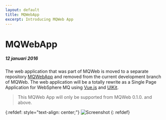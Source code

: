```yaml
---
layout: default
title: MQWebApp
excerpt: Introducing MQWeb App
---
```

MQWebApp
========

##### 12 januari 2016

The web application that was part of MQWeb is moved to a separate repository [MQWebApp](https://github.com/fbraem/mqwebapp) and removed from the current development branch of MQWeb. The web application will be a totally rewrite as a Single Page Application for WebSphere MQ using [Vue.js](http://vuejs.org) and [UIKit](http://getuikit.com/).

> This MQWeb App will only be supported from MQWeb 0.1.0. and above.

{:refdef: style="text-align: center;"}
![Screenshot](https://raw.github.com/fbraem/mqwebapp/screenshots/screenshots/mqwebapp_error.png)
{: refdef}
